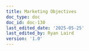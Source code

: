 ```yaml
---
title: Marketing Objectives
doc_type: doc
doc_id: doc-130
last_edited_date: '2025-05-25'
last_edited_by: Ryan Laird
version: '1.0'
---
```



